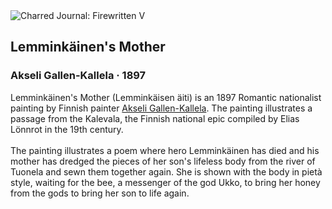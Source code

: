 <div class="artwork-of-the-day">
  <div class="container">
    <div class="img-wrapper">
      <img
        src="https://uploads1.wikiart.org/images/akseli-gallen-kallela/lemmink-inen-s-mother-1897.jpg!Large.jpg"
        alt="Charred Journal: Firewritten V" />
    </div>
    <div class="artwork-detail">
      <div class="artwork-origin"> 
        <h2 class="artwork-name">Lemminkäinen's Mother</h2>
        <h3 class="artist">
          Akseli Gallen-Kallela
                    ·  1897
        </h3>
      </div>
      <p class="description">
        <span class="artwork-description-text ng-binding" ng-bind-html="viewModel.ArtworkOfTheDay.Description | unsafe">Lemminkäinen's Mother (Lemminkäisen äiti) is an 1897 Romantic nationalist painting by Finnish painter <a target="_blank" href="/en/akseli-gallen-kallela">Akseli Gallen-Kallela</a>. The painting illustrates a passage from the Kalevala, the Finnish national epic compiled by Elias Lönnrot in the 19th century.
<br>
<br>The painting illustrates a poem where hero Lemminkäinen has died and his mother has dredged the pieces of her son's lifeless body from the river of Tuonela and sewn them together again. She is shown with the body in pietà style, waiting for the bee, a messenger of the god Ukko, to bring her honey from the gods to bring her son to life again.</span>
                        <div class="text-shadow-container" ng-show="showShadow" style=""></div>
      </p>
    </div>
  </div>

</div>
